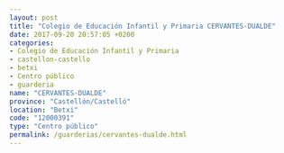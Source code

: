 ```yaml
---
layout: post
title: "Colegio de Educación Infantil y Primaria CERVANTES-DUALDE"
date: 2017-09-20 20:57:05 +0200
categories:
- Colegio de Educación Infantil y Primaria
- castellon-castello
- betxi
- Centro público
- guarderia
name: "CERVANTES-DUALDE"
province: "Castellón/Castelló"
location: "Betxi"
code: "12000391"
type: "Centro público"
permalink: /guarderias/cervantes-dualde.html
---
```

